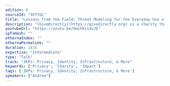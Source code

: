 ```yaml
---
edition: 6
sourceId: "9V7YQL"
title: "Lessons from the Field: Threat Modeling for the Everyday Use of Digital Currency"
description: "[GiveDirectly](https://givedirectly.org) is a charity that sends money directly to people living in poverty. Over the past decade, GD has transferred hundreds of millions of dollars to recipients using centralized digital currency systems, specifically telco-operated mobile money. Andrew will share some of the measures GD takes to reduce fraud and offer suggestions about how better privacy could drive the everyday use of Ethereum."
youtubeUrl: "https://youtu.be/9wcFKsi4sJE"
ipfsHash: ""
ethernaIndex: ""
ethernaPermalink: ""
duration: 1415
expertise: "Intermediate"
type: "Talk"
track: "ZKPs: Privacy, Identity, Infrastructure, & More"
keywords: ['Privacy', 'Charity', 'Impact']
tags: ['ZKPs: Privacy, Identity, Infrastructure, & More']
speakers: ["Andrew"]
---
```

